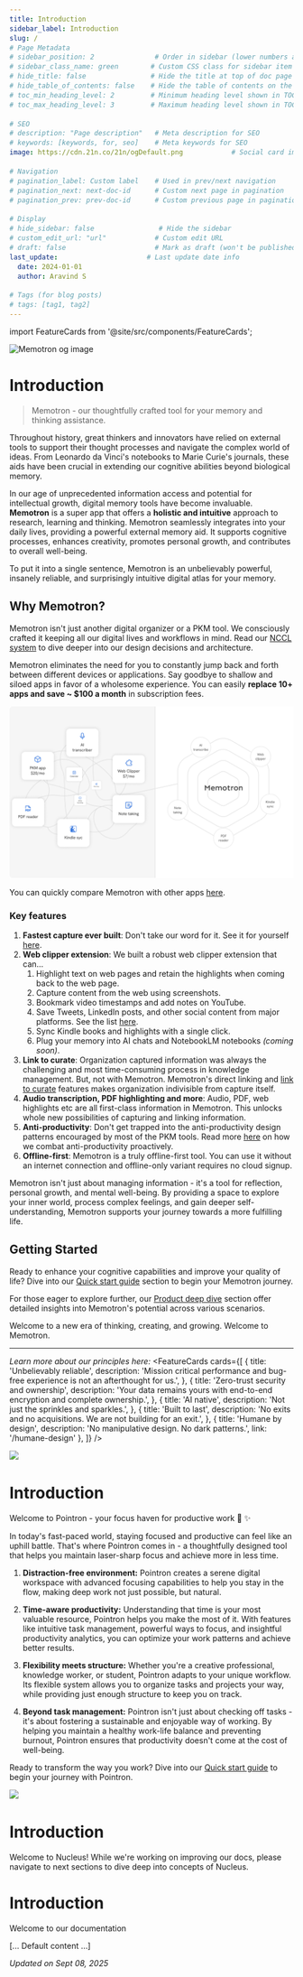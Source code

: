 ```yaml
---
title: Introduction
sidebar_label: Introduction
slug: /
# Page Metadata
# sidebar_position: 2               # Order in sidebar (lower numbers appear first)
# sidebar_class_name: green        # Custom CSS class for sidebar item
# hide_title: false                # Hide the title at top of doc page
# hide_table_of_contents: false    # Hide the table of contents on the right
# toc_min_heading_level: 2         # Minimum heading level shown in TOC
# toc_max_heading_level: 3         # Maximum heading level shown in TOC

# SEO
# description: "Page description"   # Meta description for SEO
# keywords: [keywords, for, seo]    # Meta keywords for SEO
image: https://cdn.21n.co/21n/ogDefault.png            # Social card images

# Navigation
# pagination_label: Custom label    # Used in prev/next navigation
# pagination_next: next-doc-id      # Custom next page in pagination
# pagination_prev: prev-doc-id      # Custom previous page in pagination

# Display
# hide_sidebar: false                # Hide the sidebar
# custom_edit_url: "url"            # Custom edit URL
# draft: false                      # Mark as draft (won't be published)
last_update:                      # Last update date info
  date: 2024-01-01
  author: Aravind S

# Tags (for blog posts)
# tags: [tag1, tag2]
---
```


import FeatureCards from '@site/src/components/FeatureCards';

<!--MEMOTRON_START-->

![Memotron og image](https://cdn.21n.co/memotron/ogImage.png)
# Introduction
> Memotron - our thoughtfully crafted tool for your memory and thinking assistance.

Throughout history, great thinkers and innovators have relied on external tools to support their thought processes and navigate the complex world of ideas. From Leonardo da Vinci's notebooks to Marie Curie's journals, these aids have been crucial in extending our cognitive abilities beyond biological memory.

In our age of unprecedented information access and potential for intellectual growth, digital memory tools have become invaluable. **Memotron** is a super app that offers a **holistic and intuitive** approach to research, learning and thinking. Memotron seamlessly integrates into your daily lives, providing a powerful external memory aid. It supports cognitive processes, enhances creativity, promotes personal growth, and contributes to overall well-being.

To put it into a single sentence, Memotron is an unbelievably powerful, insanely reliable, and surprisingly intuitive digital atlas for your memory.

## Why Memotron?

Memotron isn't just another digital organizer or a PKM tool. We consciously crafted it keeping all our digital lives and workflows in mind. Read our [NCCL system](/memotron/core) to dive deeper into our design decisions and architecture.

Memotron eliminates the need for you to constantly jump back and forth between different devices or applications. Say goodbye to shallow and siloed apps in favor of a wholesome experience. You can easily **replace 10+ apps and save ~ $100 a month** in subscription fees.

![Comparison of chaos vs Memotron](../src/images/memotron-docs/wholesome-mirror-3.png)

You can quickly compare Memotron with other apps [here](https://memotron.app/compare).


### Key features

1. **Fastest capture ever built**: Don't take our word for it. See it for yourself [here](https://www.youtube.com/watch?v=7KHEG8QSv6w).
2. **Web clipper extension**: We built a robust web clipper extension that can…
   1. Highlight text on web pages and retain the highlights when coming back to the web page.
   2. Capture content from the web using screenshots.
   3. Bookmark video timestamps and add notes on YouTube.
   4. Save Tweets, LinkedIn posts, and other social content from major platforms. See the list [here](/memotron/web-clipper/social-clipping).
   5. Sync Kindle books and highlights with a single click.
   6. Plug your memory into AI chats and NotebookLM notebooks _(coming soon)_.
3. **Link to curate**: Organization captured information was always the challenging and most time-consuming process in knowledge management. But, not with Memotron. Memotron's direct linking and [link to curate](/memotron/core#link-to-curate) features makes organization indivisible from capture itself.
4. **Audio transcription, PDF highlighting and more**: Audio, PDF, web highlights etc are all first-class information in Memotron. This unlocks whole new possibilities of capturing and linking information.
5. **Anti-productivity**: Don't get trapped into the anti-productivity design patterns encouraged by most of the PKM tools. Read more [here](/memotron/anti-productivity) on how we combat anti-productivity proactively.
6. **Offline-first**: Memotron is a truly offline-first tool. You can use it without an internet connection and offline-only variant requires no cloud signup.

Memotron isn't just about managing information - it's a tool for reflection, personal growth, and mental well-being. By providing a space to explore your inner world, process complex feelings, and gain deeper self-understanding, Memotron supports your journey towards a more fulfilling life.

## Getting Started

Ready to enhance your cognitive capabilities and improve your quality of life? Dive into our [Quick start guide](/memotron/quickstart) section to begin your Memotron journey.

For those eager to explore further, our [Product deep dive](/memotron/core) section offer detailed insights into Memotron's potential across various scenarios.

Welcome to a new era of thinking, creating, and growing. Welcome to Memotron.

---
_Learn more about our principles here:_
<FeatureCards cards={[
  {
    title: 'Unbelievably reliable',
    description: 'Mission critical performance and bug-free experience is not an afterthought for us.',
  },
  {
    title: 'Zero-trust security and ownership',
    description: 'Your data remains yours with end-to-end encryption and complete ownership.',
  },
  {
    title: 'AI native',
    description: 'Not just the sprinkles and sparkles.',
  },
  {
    title: 'Built to last',
    description: 'No exits and no acquisitions. We are not building for an exit.',
  },
  {
    title: 'Humane by design',
    description: 'No manipulative design. No dark patterns.',
    link: '/humane-design'
  },
]} />


<!--MEMOTRON_END-->


<!--POINTRON_START-->
![](https://cdn.21n.co/pointron/ogImage.png)
# Introduction

Welcome to Pointron - your focus haven for productive work 🎯 ✨

In today's fast-paced world, staying focused and productive can feel like an uphill battle. That's where Pointron comes in - a thoughtfully designed tool that helps you maintain laser-sharp focus and achieve more in less time.

1. **Distraction-free environment:** Pointron creates a serene digital workspace with advanced focusing capabilities to help you stay in the flow, making deep work not just possible, but natural.

2. **Time-aware productivity:** Understanding that time is your most valuable resource, Pointron helps you make the most of it. With features like intuitive task management, powerful ways to focus, and insightful productivity analytics, you can optimize your work patterns and achieve better results.

3. **Flexibility meets structure:** Whether you're a creative professional, knowledge worker, or student, Pointron adapts to your unique workflow. Its flexible system allows you to organize tasks and projects your way, while providing just enough structure to keep you on track.

4. **Beyond task management:** Pointron isn't just about checking off tasks - it's about fostering a sustainable and enjoyable way of working. By helping you maintain a healthy work-life balance and preventing burnout, Pointron ensures that productivity doesn't come at the cost of well-being.


Ready to transform the way you work? Dive into our [Quick start guide](/pointron/quickstart) to begin your journey with Pointron.
<!--POINTRON_END-->

<!--NUCLEUS_START-->
![](https://cdn.21n.co/nucleus/screensBanner.png)
# Introduction

Welcome to Nucleus! While we're working on improving our docs, please navigate to next sections to dive deep into concepts of Nucleus.

<!--NUCLEUS_END-->

<!--DEFAULT_START-->
# Introduction

Welcome to our documentation

[... Default content ...]
<!--DEFAULT_END-->


*Updated on Sept 08, 2025*
